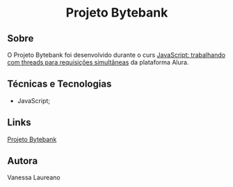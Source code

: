 <h1 align="center">Projeto Bytebank</h1> 
 
 <h2>Sobre</h2>
 
 <p>O  Projeto Bytebank foi desenvolvido durante o curs
 <a href="https://cursos.alura.com.br/course/javascript-threads-requisicoes-simultaneas">JavaScript: trabalhando com threads para requisições simultâneas</a> da plataforma Alura.</p>
 
 <h2>Técnicas e Tecnologias</h2>
 
 <ul>
 <li>JavaScript;</li>
 </ul>
 
 <h2>Links</h2>
 
 <p><a href="https://vanessalaureano.github.io/projeto-bytebank-cotacao/">Projeto Bytebank</a></p> 
 
 <h2>Autora</h2>
 
 <p>Vanessa Laureano</p>